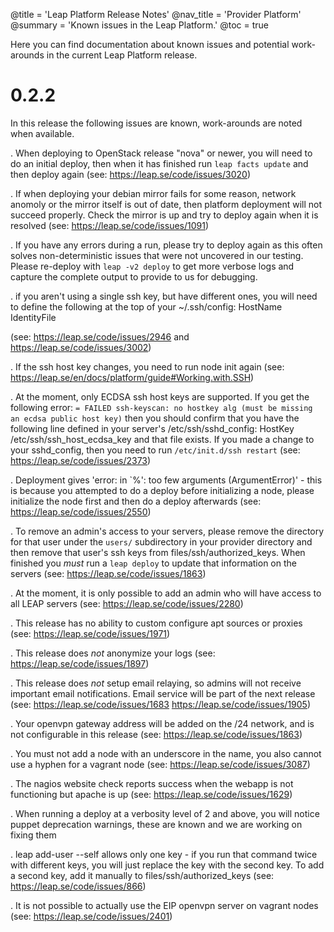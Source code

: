 @title = 'Leap Platform Release Notes'
@nav_title = 'Provider Platform'
@summary = 'Known issues in the Leap Platform.'
@toc = true

Here you can find documentation about known issues and potential work-arounds in the current Leap Platform release.

0.2.2
=====

In this release the following issues are known, work-arounds are noted when available.

. When deploying to OpenStack release "nova" or newer, you will need to do an initial deploy, then when it has finished run `leap facts update` and then deploy again (see: https://leap.se/code/issues/3020)

. If when deploying your debian mirror fails for some reason, network anomoly or the mirror itself is out of date, then platform deployment will not succeed properly. Check the mirror is up and try to deploy again when it is resolved (see: https://leap.se/code/issues/1091)

. If you have any errors during a run, please try to deploy again as this often solves non-deterministic issues that were not uncovered in our testing. Please re-deploy with `leap -v2 deploy` to get more verbose logs and capture the complete output to provide to us for debugging.

. if you aren't using a single ssh key, but have different ones, you will need to define the following at the top of your ~/.ssh/config: 
  HostName <ip address>
  IdentityFile <path to identity file>
  
  (see: https://leap.se/code/issues/2946 and https://leap.se/code/issues/3002)

. If the ssh host key changes, you need to run node init again (see: https://leap.se/en/docs/platform/guide#Working.with.SSH)

. At the moment, only ECDSA ssh host keys are supported. If you get the following error: `= FAILED ssh-keyscan: no hostkey alg (must be missing an ecdsa public host key)` then you should confirm that you have the following line defined in your server's /etc/ssh/sshd_config:
HostKey /etc/ssh/ssh_host_ecdsa_key and that file exists. If you made a change to your sshd_config, then you need to run `/etc/init.d/ssh restart` (see: https://leap.se/code/issues/2373)

. Deployment gives 'error: in `%': too few arguments (ArgumentError)' - this is because you attempted to do a deploy before initializing a node, please initialize the node first and then do a deploy afterwards (see: https://leap.se/code/issues/2550)

. To remove an admin's access to your servers, please remove the directory for that user under the `users/` subdirectory in your provider directory and then remove that user's ssh keys from files/ssh/authorized_keys. When finished you *must* run a `leap deploy` to update that information on the servers (see: https://leap.se/code/issues/1863)

. At the moment, it is only possible to add an admin who will have access to all LEAP servers (see: https://leap.se/code/issues/2280)

. This release has no ability to custom configure apt sources or proxies (see: https://leap.se/code/issues/1971)

. This release does *not* anonymize your logs (see: https://leap.se/code/issues/1897)

. This release does *not* setup email relaying, so admins will not receive important email notifications. Email service will be part of the next release (see: https://leap.se/code/issues/1683 https://leap.se/code/issues/1905)

. Your openvpn gateway address will be added on the /24 network, and is not configurable in this release (see: https://leap.se/code/issues/1863)

. You must not add a node with an underscore in the name, you also cannot use a hyphen for a vagrant node (see: https://leap.se/code/issues/3087) 

. The nagios website check reports success when the webapp is not functioning but apache is up (see: https://leap.se/code/issues/1629)

. When running a deploy at a verbosity level of 2 and above, you will notice puppet deprecation warnings, these are known and we are working on fixing them

. leap add-user --self allows only one key - if you run that command twice with different keys, you will just replace the key with the second key. To add a second key, add it manually to files/ssh/authorized_keys (see: https://leap.se/code/issues/866)

. It is not possible to actually use the EIP openvpn server on vagrant nodes (see: https://leap.se/code/issues/2401)

